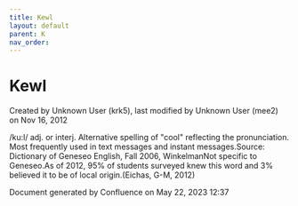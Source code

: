 ```yaml
---
title: Kewl
layout: default
parent: K
nav_order:
---
```


# Kewl

Created by  Unknown User (krk5), last modified by  Unknown User (mee2) on Nov 16, 2012

/ku:l/ adj. or interj. Alternative spelling of &quot;cool&quot; reflecting the pronunciation. Most frequently used in text messages and instant messages.Source: Dictionary of Geneseo English, Fall 2006, WinkelmanNot specific to Geneseo.As of 2012, 95% of students surveyed knew this word and 3% believed it to be of local origin.(Eichas, G-M, 2012) 

Document generated by Confluence on May 22, 2023 12:37


